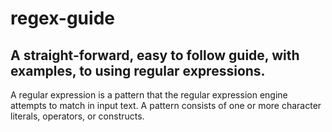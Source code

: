 # regex-guide

## A straight-forward, easy to follow guide, with examples, to using regular expressions.

A regular expression is a pattern that the regular expression engine attempts to match in input text. A pattern consists of one or more character literals, operators, or constructs.


